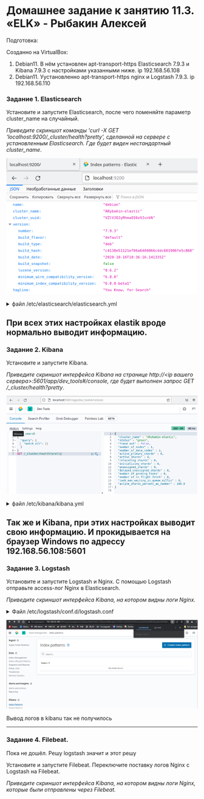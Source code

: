 # Домашнее задание к занятию 11.3. «ELK» - Рыбакин Алексей

Подготовка:

Созданно на VirtualBox:
1. Debian11. В нём установлен apt-transport-https Elasticsearch 7.9.3 и Kibana 7.9.3 с настройками указанными ниже. ip 192.168.56.108
2. Debian11. Уустановленно apt-transport-https nginx и Logstash 7.9.3. ip 192.168.56.110


### Задание 1. Elasticsearch 

Установите и запустите Elasticsearch, после чего поменяйте параметр cluster_name на случайный. 

*Приведите скриншот команды 'curl -X GET 'localhost:9200/_cluster/health?pretty', сделанной на сервере с установленным Elasticsearch. Где будет виден нестандартный cluster_name*.

![1](./img/11-3_1.png)

<details>

<summary>файл /etc/elasticsearch/elasticsearch.yml</summary>

```

cluster.name: ARybakin-elastic

path.data: /var/lib/elasticsearch

path.logs: /var/log/elasticsearch

```
</details>

При всех этих настройках elastik вроде нормально выводит информацию.  
---

### Задание 2. Kibana

Установите и запустите Kibana.

*Приведите скриншот интерфейса Kibana на странице http://<ip вашего сервера>:5601/app/dev_tools#/console, где будет выполнен запрос GET /_cluster/health?pretty*.

![2](./img/11-3_2.png)

<details>

<summary>файл /etc/kibana/kibana.yml </summary>

```

server.host: "0.0.0.0"

```
</details>

Так же и Kibana, при этих настройках выводит свою информацию.
И прокидывается на браузер Windows по адрессу 192.168.56.108:5601
---

### Задание 3. Logstash

Установите и запустите Logstash и Nginx. С помощью Logstash отправьте access-лог Nginx в Elasticsearch. 

*Приведите скриншот интерфейса Kibana, на котором видны логи Nginx.*

<details>

<summary>Файл /etc/logstash/conf.d/logstash.conf</summary>

```

input {

  file {

    path => "/var/log/nginx/access.log"

    start_position => "beginning"

  }

}

filter {

    grok {

        match => { "message" => "%{IPORHOST:remote_ip} - %{DATA:user_name} \[%{HTTPDATE:access_time}\] \"%{WORD:http_method} %{DATA:url} HTTP/%{NUMBER:http_version}\" %{NUMBER:response_code} %{NUMBER:body_sent_bytes}\"%{DATA:referrer>

    }

    mutate {

        remove_field => [ "host" ]

    }

}

output {

   elasticsearch {

     hosts => "192.168.56.108"

     data_stream => "true"

     index => "nginx-index"

   }

}

# блоки input и filter не правил. отсвил как есть.

```

</details>

![3](./img/11-3_3-1.png)

Вывод логов в kibanu так не получилось


---

### Задание 4. Filebeat. 

Пока не дошёл. Решу logstash значит и этот решу 

Установите и запустите Filebeat. Переключите поставку логов Nginx с Logstash на Filebeat. 

*Приведите скриншот интерфейса Kibana, на котором видны логи Nginx, которые были отправлены через Filebeat.*
